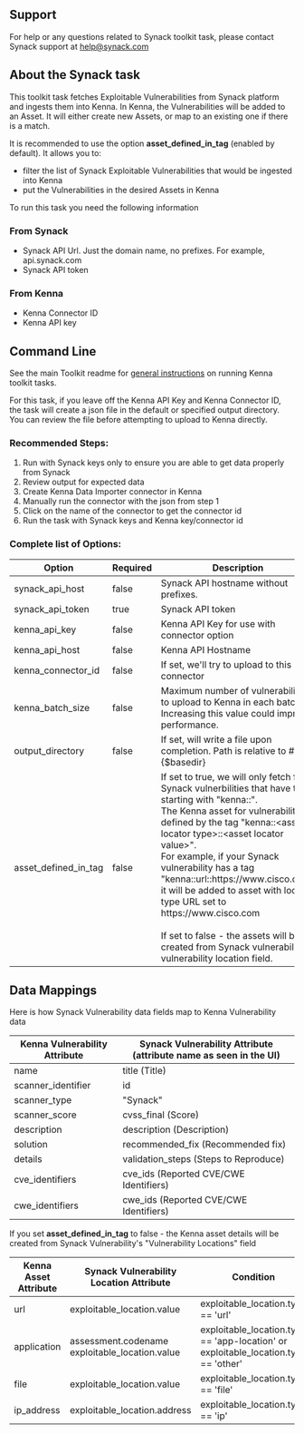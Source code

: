 ## Support
For help or any questions related to Synack toolkit task, please contact Synack support at help@synack.com

## About the Synack task

This toolkit task fetches Exploitable Vulnerabilities from Synack platform and ingests them into Kenna.
In Kenna, the Vulnerabilities will be added to an Asset. It will either create new Assets, or map to an existing one if there is a match.

It is recommended to use the option **asset_defined_in_tag** (enabled by default). It allows you to:
- filter the list of Synack Exploitable Vulnerabilities that would be ingested into Kenna
- put the Vulnerabilities in the desired Assets in Kenna

To run this task you need the following information
### From Synack
- Synack API Url. Just the domain name, no prefixes. For example, api.synack.com
- Synack API token

### From Kenna
- Kenna Connector ID
- Kenna API key

## Command Line

See the main Toolkit readme for [general instructions](https://github.com/KennaSecurity/toolkit/blob/master/README.md) on running Kenna toolkit tasks.

For this task, if you leave off the Kenna API Key and Kenna Connector ID, the task will create a json file in the default or specified output directory. You can review the file before attempting to upload to Kenna directly.

### Recommended Steps:

1. Run with Synack keys only to ensure you are able to get data properly from Synack
1. Review output for expected data
1. Create Kenna Data Importer connector in Kenna
1. Manually run the connector with the json from step 1
1. Click on the name of the connector to get the connector id
1. Run the task with Synack keys and Kenna key/connector id

### Complete list of Options:

| Option               | Required | Description                                                                                                                                                                                                                                                                                                                                                                                                                                                                                                            | default               |
|----------------------|----------|------------------------------------------------------------------------------------------------------------------------------------------------------------------------------------------------------------------------------------------------------------------------------------------------------------------------------------------------------------------------------------------------------------------------------------------------------------------------------------------------------------------------|-----------------------|
| synack_api_host      | false    | Synack API hostname without prefixes.                                                                                                                                                                                                                                                                                                                                                                                                                                                                                  | api.synack.com        |
| synack_api_token     | true     | Synack API token                                                                                                                                                                                                                                                                                                                                                                                                                                                                                                       | n/a                   |
| kenna_api_key        | false    | Kenna API Key for use with connector option                                                                                                                                                                                                                                                                                                                                                                                                                                                                            | n/a                   |
| kenna_api_host       | false    | Kenna API Hostname                                                                                                                                                                                                                                                                                                                                                                                                                                                                                                     | api.kennasecurity.com |
| kenna_connector_id   | false    | If set, we'll try to upload to this connector                                                                                                                                                                                                                                                                                                                                                                                                                                                                          | n/a                   |
| kenna_batch_size     | false    | Maximum number of vulnerabilities to upload to Kenna in each batch. Increasing this value could improve performance.                                                                                                                                                                                                                                                                                                                                                                                                   | 1000                  |
| output_directory     | false    | If set, will write a file upon completion. Path is relative to #{$basedir}                                                                                                                                                                                                                                                                                                                                                                                                                                             | output/synack         |
| asset_defined_in_tag | false    | If set to true, we will only fetch from Synack vulnerbilities that have tag starting with "kenna::".<br/>The Kenna asset for vulnerability is defined by the tag "kenna::\<asset locator type\>::\<asset locator value\>".<br/>For example, if your Synack vulnerability has a tag "kenna::url::https\:\/\/www\.cisco\.com" it will be added to asset with locator type URL set to https\:\/\/www\.cisco\.com <br/><br/>If set to false - the assets will be created from Synack vulnerability's vulnerability location field. | true                  |

## Data Mappings

Here is how Synack Vulnerability data fields map to Kenna Vulnerability data

| Kenna Vulnerability Attribute | Synack Vulnerability Attribute (attribute name as seen in the UI) |
|-------------------------------|-------------------------------------------------------------------|
| name                          | title (Title)                                                     |
| scanner_identifier            | id                                                                |
| scanner_type                  | "Synack"                                                          |
| scanner_score                 | cvss_final (Score)                                                |
| description                   | description (Description)                                         |
| solution                      | recommended_fix (Recommended fix)                                 |
| details                       | validation_steps (Steps to Reproduce)                             |
| cve_identifiers               | cve_ids (Reported CVE/CWE Identifiers)                            |
| cwe_identifiers               | cwe_ids (Reported CVE/CWE Identifiers)                            |


If you set **asset_defined_in_tag** to false - the Kenna asset details will be created from Synack Vulnerability's "Vulnerability Locations" field

| Kenna Asset Attribute | Synack Vulnerability Location Attribute        | Condition                                                                           |
|-----------------------|------------------------------------------------|-------------------------------------------------------------------------------------|
| url                   | exploitable_location.value                     | exploitable_location.type == 'url'                                                  |
| application           | assessment.codename exploitable_location.value | exploitable_location.type == 'app-location' or exploitable_location.type == 'other' |
| file                  | exploitable_location.value                     | exploitable_location.type == 'file'                                                 |
| ip_address            | exploitable_location.address                   | exploitable_location.type == 'ip'                                                   |
